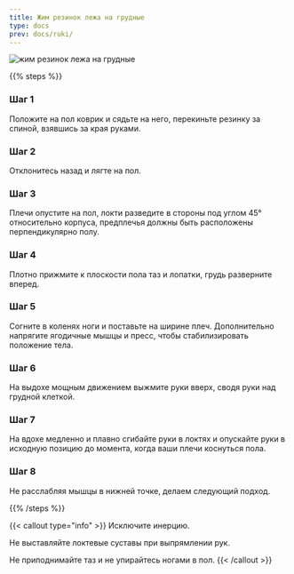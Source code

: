```yaml
---
title: Жим резинок лежа на грудные
type: docs
prev: docs/ruki/
---
```

![жим резинок лежа на грудные](https://github.com/user-attachments/assets/bf2fbf58-3a11-4ce0-9bd1-019d545ac87f)


{{% steps %}}

### Шаг 1
Положите на пол коврик и сядьте на него, перекиньте резинку за спиной, взявшись за края руками.

### Шаг 2
Отклонитесь назад и лягте на пол.

### Шаг 3
Плечи опустите на пол, локти разведите в стороны под углом 45° относительно корпуса, предплечья должны быть расположены перпендикулярно полу.

### Шаг 4
Плотно прижмите к плоскости пола таз и лопатки, грудь разверните вперед.

### Шаг 5
Согните в коленях ноги и поставьте на ширине плеч. Дополнительно напрягите ягодичные мышцы и пресс, чтобы стабилизировать положение тела.

### Шаг 6
На выдохе мощным движением выжмите руки вверх, сводя руки над грудной клеткой.

### Шаг 7
На вдохе медленно и плавно сгибайте руки в локтях и опускайте руки в исходную позицию до момента, когда ваши плечи коснуться пола.

### Шаг 8
Не расслабляя мышцы в нижней точке, делаем следующий подход.

{{% /steps %}}

{{< callout type="info" >}}
Исключите инерцию.

﻿﻿Не выставляйте локтевые суставы при выпрямлении рук.

﻿﻿Не приподнимайте таз и не упирайтесь ногами в пол.
{{< /callout >}}
